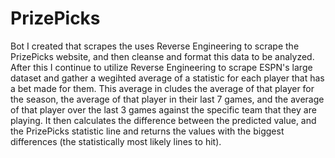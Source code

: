 # PrizePicks

Bot I created that scrapes the uses Reverse Engineering to scrape the PrizePicks website, 
and then cleanse and format this data to be analyzed. After this I continue to utilize Reverse
Engineering to scrape ESPN's large dataset and gather a wegihted average of a statistic for 
each player that has a bet made for them. This average in cludes the average of that player for the 
season, the average of that player in their last 7 games, and the average of that player over the 
last 3 games against the specific team that they are playing. It then calculates the difference between
the predicted value, and the PrizePicks statistic line and returns the values with the biggest differences
(the statistically most likely lines to hit). 
